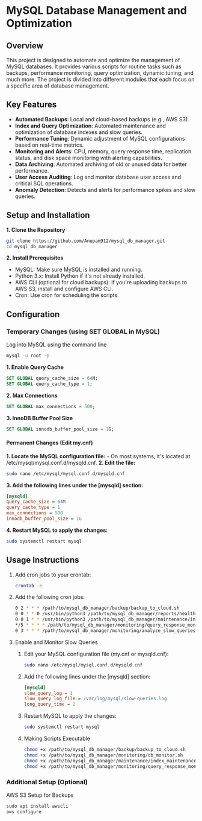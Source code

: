 # MySQL Database Management and Optimization

## Overview

This project is designed to automate and optimize the management of MySQL databases. It provides various scripts for routine tasks such as backups, performance monitoring, query optimization, dynamic tuning, and much more. The project is divided into different modules that each focus on a specific area of database management.

## Key Features

- **Automated Backups**: Local and cloud-based backups (e.g., AWS S3).
- **Index and Query Optimization**: Automated maintenance and optimization of database indexes and slow queries.
- **Performance Tuning**: Dynamic adjustment of MySQL configurations based on real-time metrics.
- **Monitoring and Alerts**: CPU, memory, query response time, replication status, and disk space monitoring with alerting capabilities.
- **Data Archiving**: Automated archiving of old or unused data for better performance.
- **User Access Auditing**: Log and monitor database user access and critical SQL operations.
- **Anomaly Detection**: Detects and alerts for performance spikes and slow queries.

## Setup and Installation

**1. Clone the Repository**

```bash
git clone https://github.com/Anupam912/mysql_db_manager.git
cd mysql_db_manager
```

**2. Install Prerequisites**

- MySQL: Make sure MySQL is installed and running.
- Python 3.x: Install Python if it's not already installed.
- AWS CLI (optional for cloud backups): If you're uploading backups to AWS S3, install and configure AWS CLI.
- Cron: Use cron for scheduling the scripts.

## Configuration

### Temporary Changes (using SET GLOBAL in MySQL)

Log into MySQL using the command line

```bash
mysql -u root -p
```

**1. Enable Query Cache**

```sql
SET GLOBAL query_cache_size = 64M;
SET GLOBAL query_cache_type = 1;
```

**2. Max Connections**

```sql
SET GLOBAL max_connections = 500;
```

**3. InnoDB Buffer Pool Size**

```sql
SET GLOBAL innodb_buffer_pool_size = 1G;
```

#### Permanent Changes (Edit my.cnf)
**1. Locate the MySQL configuration file:**
    - On most systems, it's located at /etc/mysql/mysql.conf.d/mysqld.cnf.
**2. Edit the file:**

```bash
sudo nano /etc/mysql/mysql.conf.d/mysqld.cnf
```

**3. Add the following lines under the [mysqld] section:**

```ini
[mysqld]
query_cache_size = 64M
query_cache_type = 1
max_connections = 500
innodb_buffer_pool_size = 1G
```
    
**4. Restart MySQL to apply the changes:**

```bash
sudo systemctl restart mysql
```

## Usage Instructions

1. Add cron jobs to your crontab:

    ```bash 
    crontab -e
    ```

2. Add the following cron jobs:

    ```bash
    0 2 * * * /path/to/mysql_db_manager/backup/backup_to_cloud.sh
    0 0 * * 0 /usr/bin/python3 /path/to/mysql_db_manager/reports/health_check.py
    0 0 1 * * /usr/bin/python3 /path/to/mysql_db_manager/maintenance/index_maintenance.py
    */5 * * * * /path/to/mysql_db_manager/monitoring/query_response_monitor.sh
    0 3 * * * /path/to/mysql_db_manager/monitoring/analyze_slow_queries.sh
    ```

4. Enable and Monitor Slow Queries

    1. Edit your MySQL configuration file (my.cnf or mysqld.cnf):

        ```bash
        sudo nano /etc/mysql/mysql.conf.d/mysqld.cnf
        ```

    2. Add the following lines under the [mysqld] section:

        ```ini
        [mysqld]
        slow_query_log = 1
        slow_query_log_file = /var/log/mysql/slow-queries.log
        long_query_time = 2   
        ```

    3. Restart MySQL to apply the changes:

        ```bash
        sudo systemctl restart mysql
        ```
    4. Making Scripts Executable

        ```bash
        chmod +x /path/to/mysql_db_manager/backup/backup_to_cloud.sh
        chmod +x /path/to/mysql_db_manager/monitoring/db_monitor.sh
        chmod +x /path/to/mysql_db_manager/maintenance/index_maintenance.py
        chmod +x /path/to/mysql_db_manager/monitoring/query_response_monitor.sh
        ```

### Additional Setup (Optional)

AWS S3 Setup for Backups

```bash
sudo apt install awscli
aws configure
```
